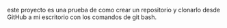 este proyecto es una prueba de como crear un repositorio y clonarlo desde  GitHub a mi escritorio
con los comandos de git bash.